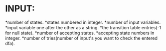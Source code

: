 # INPUT:
*number of states.
*states numbered in integer.
*number of input variables.
*input variable one after the other as a string.
*the transition table entries(-1 for null state).
*number of accepting states.
*accepting state numbers in integer.
*number of tries(number of input's you want to check the entered dfa).
